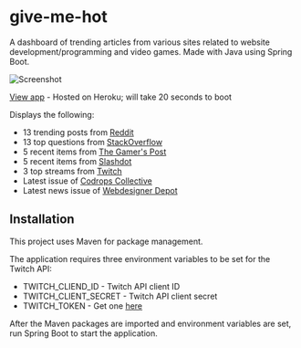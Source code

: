 # give-me-hot
A dashboard of trending articles from various sites related to website development/programming and video games. Made with Java using Spring Boot.

![Screenshot](https://lh3.googleusercontent.com/My6Vy3aXMu7tOnWrSuR6d0D84wgtPZRteBc01al858mTMztGGvnTe5s--VwufwlybGtrbw9bYNomdGtWHvjuWqRoA1ZF4IOzFzLPEvsq=w1745-h897-rw-no)

[View app](https://give-me-hot.herokuapp.com/) - Hosted on Heroku; will take 20 seconds to boot

Displays the following:
* 13 trending posts from [Reddit](https://www.reddit.com/r/all/)
* 13 top questions from [StackOverflow](https://stackoverflow.com/)
* 5 recent items from [The Gamer's Post](https://thegamerspost.com/)
* 5 recent items from [Slashdot](https://slashdot.org/)
* 3 top streams from [Twitch](https://www.twitch.tv/directory/all)
* Latest issue of [Codrops Collective](https://tympanus.net/codrops/collective/)
* Latest news issue of [Webdesigner Depot](https://www.webdesignerdepot.com/category/news/)

## Installation

This project uses Maven for package management.

The application requires three environment variables to be set for the Twitch API:
* TWITCH_CLIEND_ID - Twitch API client ID
* TWITCH_CLIENT_SECRET - Twitch API client secret
* TWITCH_TOKEN - Get one [here](https://twitchapps.com/tmi/)

After the Maven packages are imported and environment variables are set, run Spring Boot to start the application.
